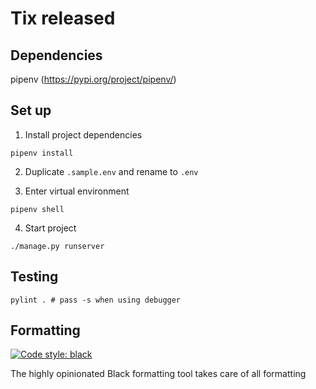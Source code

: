 # Tix released

## Dependencies

pipenv (https://pypi.org/project/pipenv/)

## Set up

1. Install project dependencies
```
pipenv install
```

2. Duplicate `.sample.env` and rename to `.env`

3. Enter virtual environment
```
pipenv shell
```

4. Start project
```
./manage.py runserver
```

## Testing

```
pylint . # pass -s when using debugger
```

## Formatting

[![Code style: black](https://img.shields.io/badge/code%20style-black-000000.svg)](https://github.com/ambv/black)

The highly opinionated Black formatting tool takes care of all formatting
